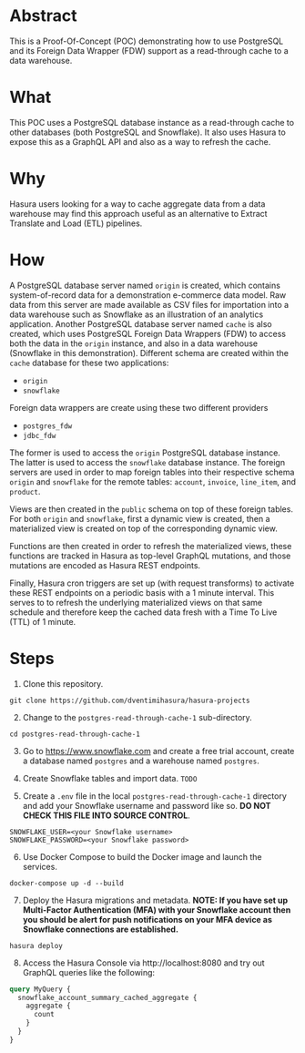 # Abstract #

This is a Proof-Of-Concept (POC) demonstrating how to use PostgreSQL
and its Foreign Data Wrapper (FDW) support as a read-through cache to
a data warehouse.

# What #

This POC uses a PostgreSQL database instance as a read-through cache
to other databases (both PostgreSQL and Snowflake).  It also uses
Hasura to expose this as a GraphQL API and also as a way to refresh
the cache.

# Why #

Hasura users looking for a way to cache aggregate data from a data
warehouse may find this approach useful as an alternative to Extract
Translate and Load (ETL) pipelines.

# How #

A PostgreSQL database server named `origin` is created, which contains
system-of-record data for a demonstration e-commerce data model.  Raw
data from this server are made available as CSV files for importation
into a data warehouse such as Snowflake as an illustration of an
analytics application.  Another PostgreSQL database server named
`cache` is also created, which uses PostgreSQL Foreign Data Wrappers
(FDW) to access both the data in the `origin` instance, and also in a
data warehouse (Snowflake in this demonstration).  Different schema
are created within the `cache` database for these two applications:

  * `origin`
  * `snowflake`
  
Foreign data wrappers are create using these two different providers

  * `postgres_fdw`
  * `jdbc_fdw`
  
The former is used to access the `origin` PostgreSQL database
instance.  The latter is used to access the `snowflake` database
instance.  The foreign servers are used in order to map foreign tables
into their respective schema `origin` and `snowflake` for the remote
tables:  `account`, `invoice`, `line_item`, and `product`.  

Views are then created in the `public` schema on top of these foreign
tables.  For both `origin` and `snowflake`, first a dynamic view is
created, then a materialized view is created on top of the
corresponding dynamic view.

Functions are then created in order to refresh the materialized views,
these functions are tracked in Hasura as top-level GraphQL mutations,
and those mutations are encoded as Hasura REST endpoints.  

Finally, Hasura cron triggers are set up (with request transforms) to
activate these REST endpoints on a periodic basis with a 1 minute
interval.  This serves to to refresh the underlying materialized views
on that same schedule and therefore keep the cached data fresh with a
Time To Live (TTL) of 1 minute.

# Steps #

1. Clone this repository.

```shell
git clone https://github.com/dventimihasura/hasura-projects
```

2. Change to the `postgres-read-through-cache-1` sub-directory.

```shell
cd postgres-read-through-cache-1
```

3. Go to https://www.snowflake.com and create a free trial account,
   create a database named `postgres` and a warehouse named
   `postgres`.

4. Create Snowflake tables and import data. `TODO`

5. Create a `.env` file in the local `postgres-read-through-cache-1`
   directory and add your Snowflake username and password like so.
   **DO NOT CHECK THIS FILE INTO SOURCE CONTROL**.
   
```shell
SNOWFLAKE_USER=<your Snowflake username>
SNOWFLAKE_PASSWORD=<your Snowflake password>
```

6. Use Docker Compose to build the Docker image and launch the
   services.
   
```shell
docker-compose up -d --build
```

7. Deploy the Hasura migrations and metadata.  **NOTE: If you have set
   up Multi-Factor Authentication (MFA) with your Snowflake account
   then you should be alert for push notifications on your MFA device
   as Snowflake connections are established.**

```shell
hasura deploy
```

8. Access the Hasura Console via http://localhost:8080 and try out
   GraphQL queries like the following:
   
```graphql
query MyQuery {
  snowflake_account_summary_cached_aggregate {
    aggregate {
      count
    }
  }
}
```

<!--  LocalWords:  FDW fdw jdbc cron TTL cd TODO env
 -->
